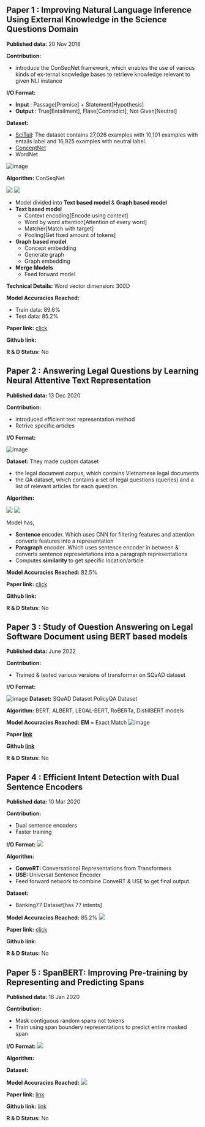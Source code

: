 ## Paper 1 : Improving Natural Language Inference Using External Knowledge in the Science Questions Domain

__Published data:__ 20 Nov 2018

__Contribution:__ 
- introduce the ConSeqNet framework, which enables the use of various kinds of ex-ternal knowledge bases to retrieve knowledge relevant to given NLI instance

__I/O Format:__ 
- <b> Input </b> : Passage[Premise] + Statement[Hypothesis]
- <b> Output </b> : True[Entailment], Flase[Contradict], Not Given[Neutral]

__Dataset:__


- [SciTail](https://allenai.org/data/scitail): The dataset contains 27,026 examples with 10,101 examples with entails label and 16,925 examples with neutral label.
- [ConceptNet](https://zenodo.org/record/1289942/files/conceptnet-distinguishing-attributes-data.zip) 
- WordNet

![image](./images/scitail_dataset.png)

__Algorithm:__ ConSeqNet

![](./images/emon_nli_graph.png)
![](./images/conseqnet_architecture.png)

- Model divided into <b> Text based model </b> & <b> Graph based model </b>
- <b> Text based model </b>
  - Context encoding[Encode using context]
  - Word by word attention[Attention of every word]
  - Matcher[Match with target]
  - Pooling[Get fixed amount of tokens]
- <b> Graph based model </b>
  - Concept embedding
  - Generate graph
  - Graph embedding
- <b> Merge Models </b>
  - Feed forward model

__Technical Details:__
Word vector dimension: 300D

__Model Accuracies Reached:__
- Train data: 89.6%
- Test data: 85.2%

__Paper link:__ [click](https://arxiv.org/abs/1809.05724)

__Github link:__

__R & D Status:__ No


## Paper 2 : Answering Legal Questions by Learning Neural Attentive Text Representation

__Published data:__ 13 Dec 2020

__Contribution:__ 
- introduced efficient text representation method
- Retrive specific articles

__I/O Format:__ 

![image](./images/text_representation_dataset_anno.png)

__Dataset:__
They made custom dataset
- the legal document corpus, which contains Vietnamese legal documents
- the QA dataset, which contains a set of legal questions (queries) and a list of relevant articles for each question.

__Algorithm:__ 

![](./images/text_representation_sentence_encoder.png)
![](./images/text_representation_paragraph_encoder.png)

Model has,
- <b> Sentence </b> encoder. Which uses CNN for filtering features and attention converts features into a representation
- <b> Paragraph </b> encoder. Which uses sentence encoder in between & converts sentence representations into a paragraph representations
- Computes <b> similarity </b> to get specific location/article

__Model Accuracies Reached:__
82.5%

__Paper link:__ [click](https://aclanthology.org/2020.coling-main.86.pdf)

__Github link:__

__R & D Status:__ No


## Paper 3 : Study of Question Answering on Legal Software Document using BERT based models

__Published data:__ June 2022

__Contribution:__ 
- Trained & tested various versions of transformer on SQaAD dataset

__I/O Format:__ 

![image](./images/sample_squad_dataset.jpg)
__Dataset:__
SQuAD Dataset
PolicyQA Dataset

__Algorithm:__ 
BERT, ALBERT, LEGAL-BERT, RoBERTa, DistillBERT models

__Model Accuracies Reached:__
<b> EM </b> = Exact Match
![image](./images/berts_on_squad.png)

__Paper [link](https://openreview.net/pdf?id=Xk5rh9LPvmp)__ 

__Github [link](https://github.com/Fidac/Legal-SE-BERT-Study)__

__R & D Status:__ No

## Paper 4 : Efficient Intent Detection with Dual Sentence Encoders

__Published data:__ 10 Mar 2020

__Contribution:__ 
- Dual sentence encoders
- Faster training

__I/O Format:__ 
![](./images/dual_encoder_intent_io.png)

__Algorithm:__ 
- <b> ConveRT: </b> Conversational Representations from Transformers
- <b> USE: </b> Universal Sentence Encoder
- Feed forward network to combine ConveRT & USE to get final output

__Dataset:__
- Banking77 Dataset[has 77 intents]

__Model Accuracies Reached:__
85.2%
![](./images/dual_encoder_result.png)

__Paper link:__ [click](https://arxiv.org/pdf/2003.04807.pdf)

__Github link:__

__R & D Status:__ No

















## Paper 5 : SpanBERT: Improving Pre-training by Representing and Predicting Spans

__Published data:__ 18 Jan 2020

__Contribution:__ 
- Mask contiguous random spans not tokens
- Train using span boundery representations to predict entire masked span

__I/O Format:__ 
![](./images/spanbert_io.png)

__Algorithm:__ 


__Dataset:__


__Model Accuracies Reached:__
![](./images/spanbert_result.png)

__Paper link:__ [link](https://arxiv.org/abs/1907.10529)

__Github link:__ [link](https://github.com/facebookresearch/SpanBERT)

__R & D Status:__ No

[//]: <> (Input/Output, Training Data, Feature Annotation, AI learning[for technical non-technical person])
